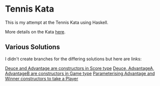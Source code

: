 # Tennis Kata

This is my attempt at the Tennis Kata using Haskell.

More details on the Kata [here][tennis-kata].

[tennis-kata]: http://codingdojo.org/cgi-bin/wiki.pl?KataTennis

## Various Solutions

I didn't create branches for the differing solutions but here are links:

[Deuce and Advantage are constructors in Score type][solution1]
[Deuce, AdvantageA, AdvantageB are constructors in Game type][solution2]
[Parameterising Advantage and Winner constructors to take a Player][solution3]

[solution1]: https://github.com/bishboria/tennis-kata/blob/9fd87663ff74dd87646db1600bec0ee4b1f85fcf
[solution2]: https://github.com/bishboria/tennis-kata/tree/305429f18df2d3a7d5814a6ed61f333b010a8587
[solution3]: https://github.com/bishboria/tennis-kata/tree/ea309f1547b4953608da3c8e02becb9fb026ee12
